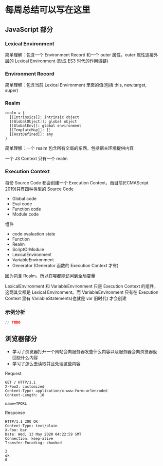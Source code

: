 # 每周总结可以写在这里

## JavaScript 部分

### Lexical Environment

简单理解：包含一个 Environment Record 和一个 outer 属性。outer 属性连接外层的 Lexical Environment (形成 ES3 时代的作用域链)

### Environment Record

简单理解：包含当前 Lexical Environment 里面的值(包括 this, new.target, super)

### Realm

```
realm = {
  [[Intrinsics]]: intrinsic object
  [[GlobalObject]]: global object
  [[GlobalEnv]]: global environment
  [[TemplateMap]]: []
  [[HostDefined]]: any
}
```

简单理解：一个 realm 包含所有全局的东西，包括宿主环境提供内容

一个 JS Context 只有一个 realm

### Execution Context

每份 Source Code 都会创建一个 Execution Context，而目前(ECMAScript 2019)只有四种类型的 Source Code

- Global code
- Eval code
- Function code
- Module code

组件

- code evaluation state
- Function
- Realm
- ScriptOrModule
- LexicalEnvironment
- VariableEnvironment
- Generator (Generator 函数的 Execution Context 才有)

因为包含 Realm，所以在哪都能访问到全局变量

LexicalEnvironment 和 VariableEnvironment 只是 Execution Context 的组件，这两其实都是 Lexical Environment。而 VariableEnvironment 只有在 Execution Context 里有 VariableStatements(也就是 var 旧时代) 才会创建

### 示例分析

```js
// TODO
```

## 浏览器部分

- 学习了浏览器打开一个网站会向服务器发些什么内容以及服务器会向浏览器返回些什么内容
- 学习了怎么去读取并且处理这些内容

Request

```
GET / HTTP/1.1
X-Foo2: customized
Content-Type: application/x-www-form-urlencoded
Content-Length: 10

name=TPORL
```

Response

```
HTTP/1.1 200 OK
Content-Type: text/plain
X-Foo: bar
Date: Wed, 13 May 2020 04:22:59 GMT
Connection: keep-alive
Transfer-Encoding: chunked

2
ok
0
```
